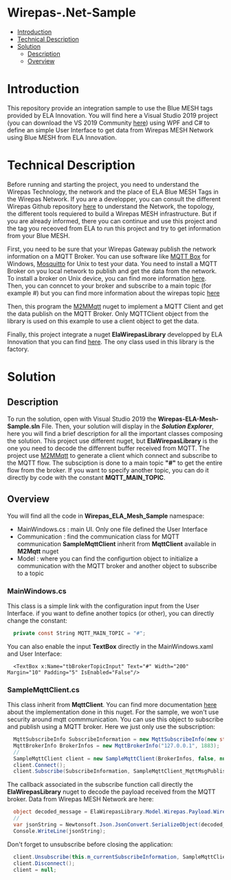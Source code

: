 # Wirepas-.Net-Sample

<!-- MarkdownTOC levels="1,2,3" autolink="true"  -->

- [Introduction](#introduction)
- [Technical Description](#technical-description)
- [Solution](#solution)
  - [Description](#description)
  - [Overview](#overview)

# Introduction
This repository provide an integration sample to use the Blue MESH tags provided by ELA Innovation. You will find here a Visual Studio 2019 project (you can download the VS 2019 Community [here](https://visualstudio.microsoft.com/fr/downloads/)) using WPF and C# to define an simple User Interface to get data from Wirepas MESH Network using Blue MESH from ELA Innovation.

# Technical Description
Before running and starting the project, you need to understand the Wirepas Technology, the network and the place of ELA Blue MESH Tags in the Wirepas Network. If you are a developper, you can consult the different Wirepas Github repository [here](https://github.com/wirepas) to understand the Network, the topology, the different tools requiered to build a Wirepas MESH infrastructure. But if you are already informed, there you can continue and use this project and the tag you receoved from ELA to run this project and try to get information from your Blue MESH.

First, you need to be sure that your Wirepas Gateway publish the network information on a MQTT Broker. You can use software like [MQTT Box](http://workswithweb.com/mqttbox.html) for Windows, [Mosquitto](https://mosquitto.org) for Unix to test your data. You need to install a MQTT Broker on you local network to publish and get the data from the network. To install a broker on Unix device, you can find more information [here](https://www.instructables.com/Installing-MQTT-BrokerMosquitto-on-Raspberry-Pi/). Then, you can conncet to your broker and subscribe to a main topic (for example #) but you can find more information about the wirepas topic [here](https://github.com/wirepas/backend-apis/blob/master/gateway_to_backend/README.md)

Then, this program the [M2MMqtt](https://github.com/mohaqeq/paho.mqtt.m2mqtt) nuget to implement a MQTT Client and get the data publish on the MQTT Broker. Only MQTTClient object from the library is used on this example to use a client object to get the data.

Finally, this project integrate a nuget **ElaWirepasLibrary** developped by ELA Innovation that you can find [here](https://www.nuget.org/packages/ElaWirepasLibrary/). The ony class used in this library is the factory.

# Solution 

## Description
To run the solution, open with Visual Studio 2019 the **Wirepas-ELA-Mesh-Sample.sln** File. Then, your solution will display in the ***Solution Explorer***, here you will find a brief description for all the important classes composing the solution. This project use different nuget, but **ElaWirepasLibrary** is the one you need to decode the diffenrent buffer received from MQTT. The project use [M2MMqtt](https://github.com/mohaqeq/paho.mqtt.m2mqtt) to generate a client which connect and subscribe to the MQTT flow. The subsciption is done to a main topic **"#"** to get the entire flow from the broker. If you want to specify another topic, you can do it directly by code with the constant **MQTT_MAIN_TOPIC**.

## Overview
You will find all the code in **Wirepas_ELA_Mesh_Sample** namespace:
- MainWindows.cs : main UI. Only one file defined the User Interface
- Communication : find the communication class for MQTT communication **SampleMqttClient** inherit from **MqttClient** available in **M2Mqtt** nuget
- Model : where you can find the configurtion object to initialize a communication with the MQTT broker and another object to subscribe to a topic

### MainWindows.cs
This class is a simple link with the configuration input from the User Interface. if you want to define another topics (or other), you can directly change the constant:
```C#
  private const String MQTT_MAIN_TOPIC = "#";
```

You can also enable the input **TextBox** directly in the MainWindows.xaml and User Interface:
```xaml
  <TextBox x:Name="tbBrokerTopicInput" Text="#" Width="200" Margin="10" Padding="5" IsEnabled="False"/>
```

### SampleMqttClient.cs
This class inherit from **MqttClient**. You can find more documentation [here](https://github.com/mohaqeq/paho.mqtt.m2mqtt) about the implementation done in this nuget. For the sample, we won't use security around mqtt commmunication. You can use this object to subscribe and publish using a MQTT broker. Here we just only use the subscription:
```C#
  MqttSubscribeInfo SubscribeInformation = new MqttSubscribeInfo(new string[] { MQTT_MAIN_TOPIC }, new byte[] { 0x00 });
  MqttBrokerInfo BrokerInfos = new MqttBrokerInfo("127.0.0.1", 1883);
  //
  SampleMqttClient client = new SampleMqttClient(BrokerInfos, false, null, null, uPLibrary.Networking.M2Mqtt.MqttSslProtocols.None);
  client.Connect();
  client.Subscribe(SubscribeInformation, SampleMqttClient_MqttMsgPublishReceived);
```

The callback associated in the subscribe function call directly the **ElaWirepasLibrary** nuget to decode the payload received from the MQTT broker. Data from Wirepas MESH Network are here:
```C#
  object decoded_message = ElaWirepasLibrary.Model.Wirepas.Payload.WirepasPayloadFactory.GetInstance().Get(e.Message);
  //
  var jsonString = Newtonsoft.Json.JsonConvert.SerializeObject(decoded_message);
  Console.WriteLine(jsonString);
```

Don't forget to unsubscribe before closing the application:
```C#
  client.Unsubscribe(this.m_currentSubscribeInformation, SampleMqttClient_MqttMsgPublishReceived);
  client.Disconnect();
  client = null;
```
